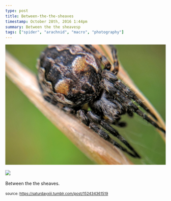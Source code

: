 ```yaml
---
type: post
title: Between-the-the-sheaves
timestamp: October 28th, 2016 1:44pm
summary: Between the the sheavesp 
tags: ["spider", "arachnid", "macro", "photography"]
---
```

<p>
                               <img src="../media/152434361519_1.jpg"/>
                           </p>
                                                                                                                           <p>
                               <img src="../media/152434361519_2.jpg"/>
                           </p>
                                                                                                                      <div class="caption"><p>Between the the sheaves.</p> </div>
                                    
                
                
                
                
                                
<small>source: https://saturdayxiii.tumblr.com/post/152434361519</small>